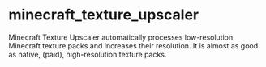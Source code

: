 # minecraft_texture_upscaler
Minecraft Texture Upscaler automatically processes low-resolution Minecraft texture packs and increases their resolution. It is almost as good as native, (paid), high-resolution texture packs.
